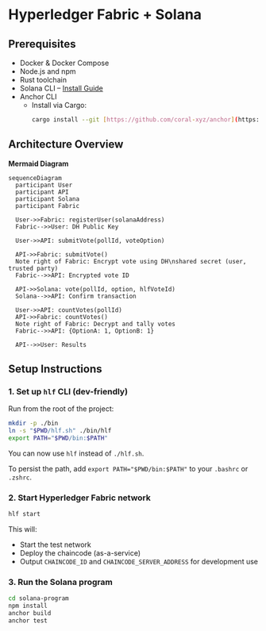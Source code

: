 # Hyperledger Fabric + Solana

## Prerequisites

* Docker & Docker Compose
* Node.js and npm
* Rust toolchain
* Solana CLI – [Install Guide](https://docs.solana.com/cli/install-solana)
* Anchor CLI
    * Install via Cargo:
        ```bash
        cargo install --git [https://github.com/coral-xyz/anchor](https://github.com/coral-xyz/anchor) anchor-cli --locked
        ```

## Architecture Overview
<summary><strong>Mermaid Diagram</strong></summary>

```mermaid
sequenceDiagram
  participant User
  participant API
  participant Solana
  participant Fabric

  User->>Fabric: registerUser(solanaAddress)
  Fabric-->>User: DH Public Key

  User->>API: submitVote(pollId, voteOption)

  API->>Fabric: submitVote()
  Note right of Fabric: Encrypt vote using DH\nshared secret (user, trusted party)
  Fabric-->>API: Encrypted vote ID

  API->>Solana: vote(pollId, option, hlfVoteId)
  Solana-->>API: Confirm transaction

  User->>API: countVotes(pollId)
  API->>Fabric: countVotes()
  Note right of Fabric: Decrypt and tally votes
  Fabric-->>API: {OptionA: 1, OptionB: 1}

  API-->>User: Results
````

## Setup Instructions

### 1. Set up `hlf` CLI (dev-friendly)

Run from the root of the project:

```bash
mkdir -p ./bin
ln -s "$PWD/hlf.sh" ./bin/hlf
export PATH="$PWD/bin:$PATH"
```

You can now use `hlf` instead of `./hlf.sh`.

To persist the path, add `export PATH="$PWD/bin:$PATH"` to your `.bashrc` or `.zshrc`.

### 2. Start Hyperledger Fabric network

```bash
hlf start
```

This will:
  * Start the test network
  * Deploy the chaincode (as-a-service)
  * Output `CHAINCODE_ID` and `CHAINCODE_SERVER_ADDRESS` for development use

### 3. Run the Solana program

```bash
cd solana-program
npm install
anchor build
anchor test
```
